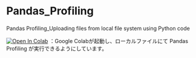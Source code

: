# Pandas_Profiling
Pandas Profiling_Uploading files from local file system using Python code　

[![Open In Colab](https://colab.research.google.com/assets/colab-badge.svg)](https://colab.research.google.com/github/hima2b4/Auto_Profiling/blob/master/Auto_Profiling.ipynb)
：Google Colabが起動し、ローカルファイルにて Pandas Profiling が実行できるようにしています。

